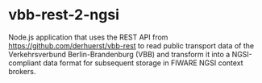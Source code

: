 # vbb-rest-2-ngsi
Node.js application that uses the REST API from https://github.com/derhuerst/vbb-rest to read public transport data of the Verkehrsverbund Berlin-Brandenburg (VBB) and transform it into a NGSI-compliant data format for subsequent storage in FIWARE NGSI context brokers.
